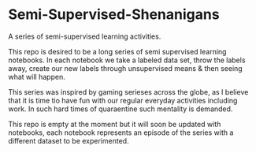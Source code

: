 # Semi-Supervised-Shenanigans
A series of semi-supervised learning activities.

This repo is desired to be a long series of semi supervised learning notebooks. In each notebook we take a labeled data set, throw the labels away, create our new labels through unsupervised means & then seeing what will happen.

This series was inspired by gaming serieses across the globe, as I believe that it is time tio have fun with our regular everyday activities including work. In such hard times of quaraentine such mentality is demanded.

This repo is empty at the moment but it will soon be updated with notebooks, each notebook represents an episode of the series with a different dataset to be experimented.
